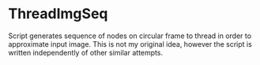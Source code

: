 # ThreadImgSeq
Script generates sequence of nodes on circular frame to thread in order to approximate input image.
This is not my original idea, however the script is written independently of other similar attempts.